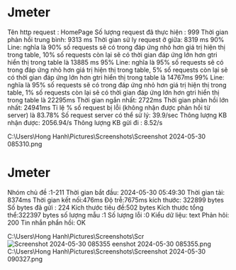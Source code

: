 # Jmeter
Tên http request : HomePage
Số lượng request đã thực hiện : 999
Thời gian phản hồi trung bình: 9313 ms
Thời gian sử ly request ở giữa: 8319 ms
90% Line: nghĩa là 90% số requests sẽ có trong đáp ứng nhỏ hơn giá trị hiện thị trong table, 10% số requests còn lại sẽ có thời gian đáp ứng lớn hơn gtri hiển thị trong table là 13885 ms 
95% Line: nghĩa là 95% số requests sẽ có trong đáp ứng nhỏ hơn giá trị hiện thị trong table, 5% số requests còn lại sẽ có thời gian đáp ứng lớn hơn gtri hiển thị trong table là 14767ms
99% Line: nghĩa là 95% số requests sẽ có trong đáp ứng nhỏ hơn giá trị hiện thị trong table, 1% số requests còn lại sẽ có thời gian đáp ứng lớn hơn gtri hiển thị trong table là 22295ms
Thời gian ngắn nhất: 2722ms
Thời gian phản hồi lớn nhất: 24941ms
Tỉ lệ % số request bị lỗi (không nhận được phản hồi từ server) là 83.78%
Số request server có thể sử lý: 39.9/sec
Thông lượng KB nhận được: 2056.94/s
Thông lượng KB gửi đi : 8.52/s

C:\Users\Hong Hanh\Pictures\Screenshots\Screenshot 2024-05-30 085310.png
# Jmeter
Nhóm chủ đề :1-211
Thời gian bắt đầu: 2024-05-30 05:49:30
Thời gian tải: 8374ms
Thời gian kết nối:476ms
Độ trễ:7675ms
kích thước: 322899 bytes
Số bytes đã gửi : 224
Kích thước tiêu đề:502 bytes
Kích thước tổng thể:322397 bytes
số lượng mẫu :1
Số lượng lỗi :0
Kiểu dữ liệu: text
Phản hôi: 200
Tin nhắn phẩn hồi: OK

C:\Users\Hong Hanh\Pictures\Screenshots\Scr![Screenshot 2024-05-30 085355](https://github.com/21011132-NguyenThiHongHanh/Jmeter/assets/124747121/77d4a2f7-9553-48b3-b9b6-5198019f1b46)
eenshot 2024-05-30 085355.png
C:\Users\Hong Hanh\Pictures\Screenshots\Screenshot 2024-05-30 090327.png
